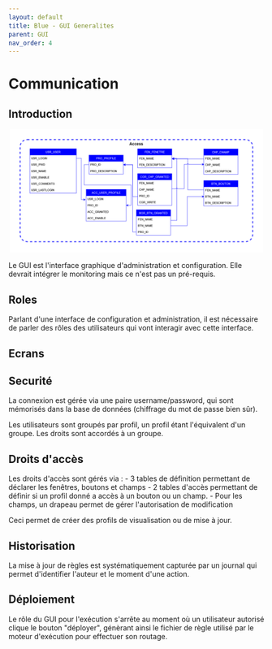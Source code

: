 ```yaml
---
layout: default
title: Blue - GUI Generalites
parent: GUI
nav_order: 4
---
```


# Communication #

## Introduction
<p align="center"><img src="../../assets/img/gui-model/GuiModel-v0.0.0.png" width="500"></p>

Le GUI est l'interface graphique d'administration et configuration. Elle devrait intégrer le monitoring mais ce n'est pas un pré-requis.

## Roles

Parlant d'une interface de configuration et administration, il est nécessaire de parler des rôles des utilisateurs qui vont interagir avec cette interface.

## Ecrans

## Securité

La connexion est gérée via une paire username/password, qui sont mémorisés dans la base de données (chiffrage du mot de passe bien sûr).

Les utilisateurs sont groupés par profil, un profil étant l'équivalent d'un groupe. Les droits sont accordés à un groupe.

## Droits d'accès

Les droits d'accès sont gérés via :
	- 3 tables de définition permettant de déclarer les fenêtres, boutons et champs
	- 2 tables d'accès permettant de définir si un profil donné a accès à un bouton ou un champ. 
	- Pour les champs, un drapeau permet de gérer l'autorisation de modification
	
Ceci permet de créer des profils de visualisation ou de mise à jour.

## Historisation

La mise à jour de règles est systématiquement capturée par un journal qui permet d'identifier l'auteur et le moment d'une action. 

## Déploiement

Le rôle du GUI pour l'exécution s'arrête au moment où un utilisateur autorisé clique le bouton "déployer", génèrant ainsi le fichier de règle utilisé par le moteur d'exécution pour effectuer son routage.